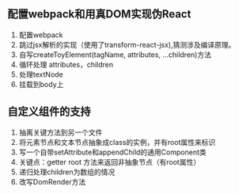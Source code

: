 ## 配置webpack和用真DOM实现伪React
1. 配置webpack
2. 跳过jsx解析的实现（使用了transform-react-jsx),猜测涉及编译原理。
3. 自写createToyElement(tagName, attributes, ...children)方法
4. 循环处理 attributes，children
5. 处理textNode
6. 挂载到body上

## 自定义组件的支持
1. 抽离关键方法到另一个文件
2. 将元素节点和文本节点抽象成class的实例，并有root属性来标识
3. 写一个自带setAttribute和appendChild的通用Component类
4. 关键点：getter root 方法来返回非抽象节点（有root属性）
5. 递归处理children为数组的情况
6. 改写DomRender方法
